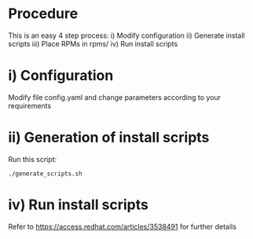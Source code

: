 # Procedure

This is an easy 4 step process:
i) Modify configuration
ii) Generate install scripts
iii) Place RPMs in rpms/
iv) Run install scripts 

# i) Configuration

Modify file config.yaml and change parameters according to your requirements

# ii) Generation of install scripts

Run this script:
~~~
./generate_scripts.sh
~~~

# iv) Run install scripts
Refer to https://access.redhat.com/articles/3538491 for further details
